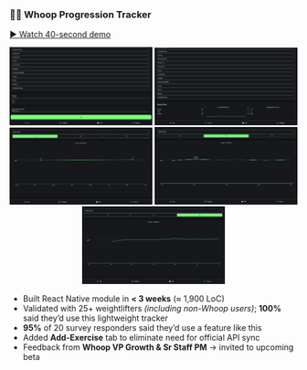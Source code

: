### 🏋️‍♂️ Whoop Progression Tracker  
[▶ Watch 40-second demo](https://www.youtube.com/watch?v=nXn7U-w8vI4)

<p align="center">
  <img src="images/tracker-log.png" width="250">
  <img src="images/tracker-compare.png" width="250">
  <img src="images/tracker-1week.png" width="250">
  <img src="images/tracker-1month.png" width="250">
  <img src="images/tracker-6month.png" width="250">
</p>

- Built React Native module in **< 3 weeks** (≈ 1,900 LoC)  
- Validated with 25+ weightlifters _(including non-Whoop users)_; **100%** said they’d use this lightweight tracker  
- **95%** of 20 survey responders said they’d use a feature like this  
- Added **Add-Exercise** tab to eliminate need for official API sync  
- Feedback from **Whoop VP Growth & Sr Staff PM** → invited to upcoming beta
